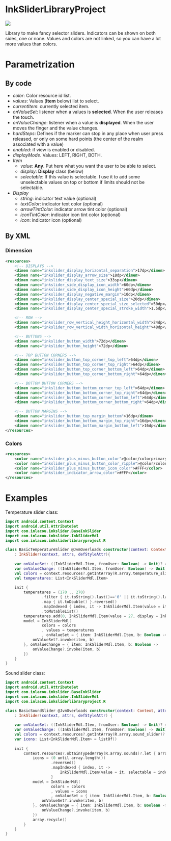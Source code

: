 # InkSliderLibraryProject

[![](https://jitpack.io/v/irontec/InkSlider.svg)](https://jitpack.io/#irontec/InkSlider)

Library to make fancy selector sliders. Indicators can be shown on both sides, one or none. Values and colors are not linked, so you can have a lot more values than colors.

# Parametrization

## By code

* *color*: Color resource id list.
* *values*: Values (**Item** below) list to select.
* *currentItem*: currently selected item.
* *onValueSet*: listener when a values is **selected**. When the user releases the touch.
* *onValueChange*: listener when a value is **displayed**. When the user moves the finger and the value changes.
* *hardSteps*: Defines if the marker can stop in any place when user press released, or only on some hard points (the center of the realm associated with a value)
* *enabled*: if view is enabled or disabled.
* *displayMode*. Values: LEFT, RIGHT, BOTH.
* *Item*
  * *value*: **Any**. Put here what you want the user to be able to select.
  * *display*: **Display** class (below)
  * *selectable*: If this value is selectable. I use it to add some unselectable values on top or bottom if limits should not be selectable.
* *Display*
  * *string*: indicator text value (optional)
  * *textColor*: indicator text color (optional)
  * *arrowTintColor*: indicator arrow tint color (optional)
  * *iconTintColor*: indicator icon tint color (optional)
  * *icon*: indicator icon (optional)

## By XML

### Dimension

```XML
<resources>
	<!-- DISPLAYS -->
	<dimen name="inkslider_display_horizontal_separation">17dp</dimen>
	<dimen name="inkslider_display_arrow_size">18dp</dimen>
	<dimen name="inkslider_display_text_size">33sp</dimen>
	<dimen name="inkslider_side_display_icon_width">60dp</dimen>
	<dimen name="inkslider_side_display_icon_height">60dp</dimen>
	<dimen name="inkslider_display_negative_margin">10dp</dimen>
	<dimen name="inkslider_display_center_special_size">20dp</dimen>
	<dimen name="inkslider_display_center_special_size_selected">50dp</dimen>
	<dimen name="inkslider_display_center_special_stroke_width">1.5dp</dimen>

	<!-- ROW -->
	<dimen name="inkslider_row_vertical_height_horizontal_width">24dp</dimen>
	<dimen name="inkslider_row_vertical_width_horizontal_height">48dp</dimen>

	<!-- BUTTONS -->
	<dimen name="inkslider_button_width">72dp</dimen>
	<dimen name="inkslider_button_height">72dp</dimen>

	<!-- TOP BUTTON CORNERS -->
	<dimen name="inkslider_button_top_corner_top_left">64dp</dimen>
	<dimen name="inkslider_button_top_corner_top_right">64dp</dimen>
	<dimen name="inkslider_button_top_corner_bottom_left">64dp</dimen>
	<dimen name="inkslider_button_top_corner_bottom_right">64dp</dimen>

	<!-- BOTTOM BUTTON CORNERS -->
	<dimen name="inkslider_button_bottom_corner_top_left">64dp</dimen>
	<dimen name="inkslider_button_bottom_corner_top_right">64dp</dimen>
	<dimen name="inkslider_button_bottom_corner_bottom_left">64dp</dimen>
	<dimen name="inkslider_button_bottom_corner_bottom_right">64dp</dimen>

	<!-- BUTTON MARGINS -->
	<dimen name="inkslider_button_top_margin_bottom">16dp</dimen>
	<dimen name="inkslider_button_bottom_margin_top_right">16dp</dimen>
	<dimen name="inkslider_button_bottom_margin_bottom_left">16dp</dimen>
</resources>
```

### Colors

```XML
<resources>
	<color name="inkslider_plus_minus_button_color">@color/colorprimary</color>
	<color name="inkslider_plus_minus_button_color_ripple">@color/colorprimaryripple</color>
	<color name="inkslider_plus_minus_button_icon_color">#FFF</color>
	<color name="inkslider_indicator_arrow_color">#FFF</color>
</resources>
```

# Examples

Temperature slider class:

```kt
import android.content.Context
import android.util.AttributeSet
import com.inlacou.inkslider.BaseInkSlider
import com.inlacou.inkslider.InkSliderMdl
import com.inlacou.inksliderlibraryproject.R

class BasicTemperatureSlider @JvmOverloads constructor(context: Context, attrs: AttributeSet? = null, defStyleAttr: Int = 0)
	: InkSlider(context, attrs, defStyleAttr){
	
	var onValueSet: ((InkSliderMdl.Item, fromUser: Boolean) -> Unit)? = null
	var onValueChange: ((InkSliderMdl.Item, fromUser: Boolean) -> Unit)? = null
	val colors = context.resources?.getIntArray(R.array.temperature_slider)?.toList() ?: listOf()
	val temperatures: List<InkSliderMdl.Item>
	
	init {
		temperatures = (170 .. 270)
				.filter { it.toString().last()=='0' || it.toString().last()=='5' }
				.map { it.toDouble() }.reversed()
				.mapIndexed { index, it -> InkSliderMdl.Item(value = it / 10, display = InkSliderMdl.Display("${it / 10}º", textColor = colors[(index + 1) / 2])) }
				.toMutableList()
		temperatures.add(0, InkSliderMdl.Item(value = 27, display = InkSliderMdl.Display(string = "27.0º", textColor = colors[0]), selectable = false))
		model = InkSliderMdl(
				colors = colors
				, values = temperatures
				, onValueSet = { item: InkSliderMdl.Item, b: Boolean ->
			onValueSet?.invoke(item, b)
		}, onValueChange = { item: InkSliderMdl.Item, b: Boolean ->
			onValueChange?.invoke(item, b)
		})
	}
}
```

Sound slider class:

```kt
import android.content.Context
import android.util.AttributeSet
import com.inlacou.inkslider.BaseInkSlider
import com.inlacou.inkslider.InkSliderMdl
import com.inlacou.inksliderlibraryproject.R

class BasicSoundSlider @JvmOverloads constructor(context: Context, attrs: AttributeSet? = null, defStyleAttr: Int = 0)
	: InkSlider(context, attrs, defStyleAttr) {
	
	var onValueSet: ((InkSliderMdl.Item, fromUser: Boolean) -> Unit)? = null
	var onValueChange: ((InkSliderMdl.Item, fromUser: Boolean) -> Unit)? = null
	val colors = context.resources?.getIntArray(R.array.sound_slider)?.toList() ?: listOf()
	var icons: List<InkSliderMdl.Item> = listOf()
	
	init {
		context.resources?.obtainTypedArray(R.array.sounds)?.let { array ->
			icons = (0 until array.length())
					.reversed()
					.mapIndexed { index, it ->
						InkSliderMdl.Item(value = it, selectable = index != 0, display = InkSliderMdl.Display(icon = array.getResourceId(index, -1)))
					}
			model = InkSliderMdl(
					colors = colors
					, values = icons
					, onValueSet = { item: InkSliderMdl.Item, b: Boolean ->
				onValueSet?.invoke(item, b)
			}, onValueChange = { item: InkSliderMdl.Item, b: Boolean ->
				onValueChange?.invoke(item, b)
			})
			array.recycle()
		}
	}
}
```
